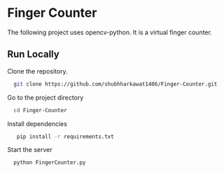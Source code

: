 
# Finger Counter

The following project uses opencv-python. It is a 
virtual finger counter.


## Run Locally

Clone the repository.

```bash
  git clone https://github.com/shubhharkawat1406/Finger-Counter.git
```

Go to the project directory

```bash
  cd Finger-Counter
```

Install dependencies

```bash
   pip install -r requirements.txt
```

Start the server

```bash
  python FingerCounter.py
```

